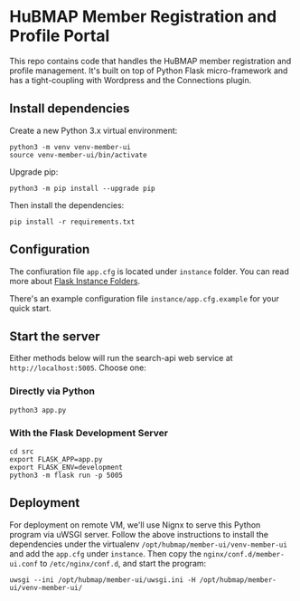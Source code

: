 # HuBMAP Member Registration and Profile Portal

This repo contains code that handles the HuBMAP member registration and profile management. It's built on top of Python Flask micro-framework and has a tight-coupling with Wordpress and the Connections plugin.


## Install dependencies

Create a new Python 3.x virtual environment:

````
python3 -m venv venv-member-ui
source venv-member-ui/bin/activate
````

Upgrade pip:
````
python3 -m pip install --upgrade pip
````

Then install the dependencies:

````
pip install -r requirements.txt
````

## Configuration

The confiuration file `app.cfg` is located under `instance` folder. You can read more about [Flask Instance Folders](http://flask.pocoo.org/docs/1.0/config/#instance-folders). 

There's an example configuration file `instance/app.cfg.example` for your quick start.

## Start the server

Either methods below will run the search-api web service at `http://localhost:5005`. Choose one:

### Directly via Python

````
python3 app.py
````

### With the Flask Development Server

````
cd src
export FLASK_APP=app.py
export FLASK_ENV=development
python3 -m flask run -p 5005
````

## Deployment

For deployment on remote VM, we'll use Nignx to serve this Python program via uWSGI server. Follow the above instructions to install the dependencies under the virtualenv `/opt/hubmap/member-ui/venv-member-ui` and add the `app.cfg` under `instance`. Then copy the `nginx/conf.d/member-ui.conf` to `/etc/nginx/conf.d`, and start the program:

```
uwsgi --ini /opt/hubmap/member-ui/uwsgi.ini -H /opt/hubmap/member-ui/venv-member-ui/
```
